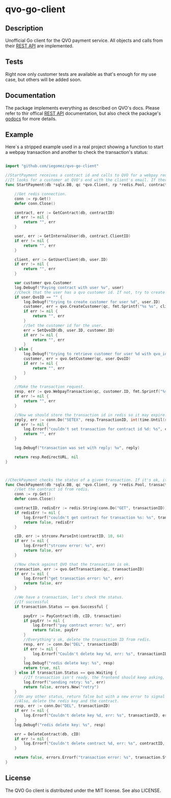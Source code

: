 # qvo-go-client

## Description

Unofficial Go client for the QVO payment service. All objects and calls from their [REST API](https://docs.qvo.cl/) are implemented.

## Tests

Right now only customer tests are available as that's enough for my use case, but others will be added soon.

## Documentation

The package implements everything as described on QVO's docs. Please refer to thir offical [REST API](https://docs.qvo.cl/) documentation, but also check the package's [godocs](https://godoc.org/github.com/iegomez/qvo-go-client) for more details.

## Example

Here´s a stripped example used in a real project showing a function to start a webpay transaction and another to check the transaction's status:

```go

import "github.com/iegomez/qvo-go-client"

//StartPayment receives a contract id and calls to QVO for a webpay request. It returns the qvo redirect url or an error.
//It looks for a customer at QVO's end with the client's email. If there's none, it creates it and then makes the request.
func StartPayment(db *sqlx.DB, qc *qvo.Client, rp *redis.Pool, contractID int64) (string, error) {

	//Get redis connection.
	conn := rp.Get()
	defer conn.Close()

	contract, err := GetContract(db, contractID)
	if err != nil {
		return "", err
	}

	user, err := GetInternalUser(db, contract.ClientID)
	if err != nil {
		return "", err
	}

	client, err := GetUserClient(db, user.ID)
	if err != nil {
		return "", err
	}

	var customer qvo.Customer
	log.Debugf("Paying contract with user %v", user)
	//Check that the user has a qvo customer id. If not, try to create a customer.
	if user.QvoID == "" {
		log.Debugf("trying to create customer for user %d", user.ID)
		customer, err = qvo.CreateCustomer(qc, fmt.Sprintf("%s %s", client.Name, client.Lastname), user.Email)
		if err != nil {
			return "", err
		}
		//Set the customer id for the user.
		err = SetQvoID(db, user.ID, customer.ID)
		if err != nil {
			return "", err
		}
	} else {
		log.Debugf("trying to retrieve customer for user %d with qvo_id %s", user.ID, user.QvoID)
		customer, err = qvo.GetCustomer(qc, user.QvoID)
		if err != nil {
			return "", err
		}
	}

	//Make the transaction request.
	resp, err := qvo.WebpayTransaction(qc, customer.ID, fmt.Sprintf("%s#/webpay_return", common.Host), fmt.Sprintf("user %d (%s) attempts to pay contract %d", user.ID, user.Email, contract.ID), contract.Price)
	if err != nil {
		return "", err
	}

	//Now we should store the transaction id in redis so it may expire. It should contain the contract id to mark it as paid if everything goes ok.
	reply, err := conn.Do("SETEX", resp.TransactionID, int(time.Until(resp.ExpirationDate).Seconds()), contract.ID)
	if err != nil {
		log.Errorf("couldn't set transaction for contract id %d: %s", contract.ID, err)
		return "", err
	}

	log.Debugf("transaction was set with reply: %v", reply)

	return resp.RedirectURL, nil
}



//CheckPayment checks the status of a given transaction. If it's ok, it sets the contract id as paid. If not, it deletes it.
func CheckPayment(db *sqlx.DB, qc *qvo.Client, rp *redis.Pool, transactionID string) (bool, error) {
	//Get the contract id from redis.
	conn := rp.Get()
	defer conn.Close()

	contractID, redisErr := redis.String(conn.Do("GET", transactionID))
	if redisErr != nil {
		log.Errorf("couldn't get contract for transaction %s: %s", transactionID, redisErr)
		return false, redisErr
	}

	cID, err := strconv.ParseInt(contractID, 10, 64)
	if err != nil {
		log.Errorf("strconv error: %s", err)
		return false, err
	}

	//Now check against QVO that the transaction is ok.
	transaction, err := qvo.GetTransaction(qc, transactionID)
	if err != nil {
		log.Errorf("get transaction error: %s", err)
		return false, err
	}

	//We have a transaction, let's check the status.
	//If successful
	if transaction.Status == qvo.Successful {

		payErr := PayContract(db, cID, transaction)
		if payErr != nil {
			log.Errorf("pay contract error: %s", err)
			return false, payErr
		}
		//Everything's ok, delete the transaction ID from redis.
		resp, err := conn.Do("DEL", transactionID)
		if err != nil {
			log.Errorf("Couldn't delete key %d, err: %s", transactionID, err)
		}
		log.Debugf("redis delete key: %s", resp)
		return true, nil
	} else if transaction.Status == qvo.Waiting {
		//If transaction isn't ready, the frontend should keep asking, so signal that.
		log.Errorf("sending retry: %s", err)
		return false, errors.New("retry")
	}
	//On any other status, return false but with a new error to signal the client why it failed.
	//Also, delete the redis key and the contract.
	resp, err := conn.Do("DEL", transactionID)
	if err != nil {
		log.Errorf("Couldn't delete key %d, err: %s", transactionID, err)
	}
	log.Debugf("redis delete key: %s", resp)

	err = DeleteContract(db, cID)
	if err != nil {
		log.Errorf("Couldn't delete contract %d, err: %s", contractID, err)
	}

	return false, errors.Errorf("transaction error: %s", transaction.Status)
}

```

## License

The QVO Go client is distributed under the MIT license. See also LICENSE.